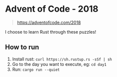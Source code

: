 # Advent of Code - 2018

> https://adventofcode.com/2018

I choose to learn Rust through these puzzles!

## How to run
1. Install rust: `curl https://sh.rustup.rs -sSf | sh`
2. Go to the day you want to execute, eg: `cd day1`
3. Run: `cargo run --quiet`
